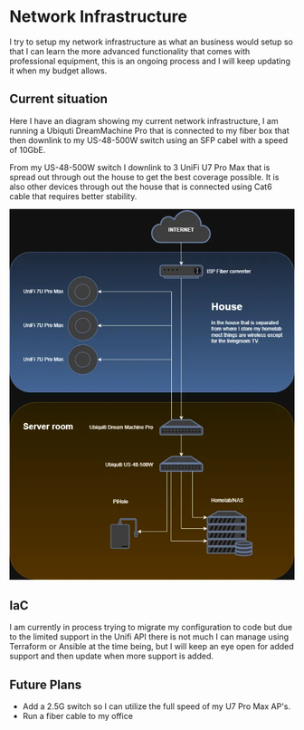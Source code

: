 # Network Infrastructure

I try to setup my network infrastructure as what an business would setup so
that I can learn the more advanced functionality that comes with professional
equipment, this is an ongoing process and I will keep updating it when my
budget allows.

## Current situation

Here I have an diagram showing my current network infrastructure, I am running
a Ubiquti DreamMachine Pro that is connected to my fiber box that then 
downlink to my US-48-500W switch using an SFP cabel with a speed of 10GbE.

From my US-48-500W switch I downlink to 3 UniFi U7 Pro Max that is spread out
through out the house to get the best coverage possible.
It is also other devices through out the house that is connected using Cat6 
cable that requires better stability.

![Image of the network infrastructure](https://github.com/digidaniel-dev/homelab/blob/main/assets/network-2025.webp?raw=true)

## IaC

I am currently in process trying to migrate my configuration to code but due
to the limited support in the Unifi API there is not much I can manage using
Terraform or Ansible at the time being, but I will keep an eye open for added
support and then update when more support is added.

## Future Plans

* Add a 2.5G switch so I can utilize the full speed of my U7 Pro Max AP's.
* Run a fiber cable to my office
